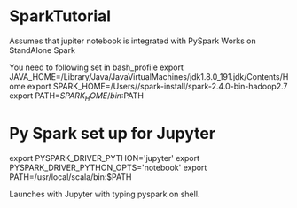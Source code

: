 # SparkTutorial

Assumes that jupiter notebook is integrated with PySpark
Works on StandAlone  Spark


You need to following set in bash_profile 
export JAVA_HOME=/Library/Java/JavaVirtualMachines/jdk1.8.0_191.jdk/Contents/Home
export SPARK_HOME=/Users/<username>/spark-install/spark-2.4.0-bin-hadoop2.7
export PATH=$SPARK_HOME/bin:$PATH

# Py Spark set up for Jupyter
export PYSPARK_DRIVER_PYTHON='jupyter'
export PYSPARK_DRIVER_PYTHON_OPTS='notebook'
export PATH=/usr/local/scala/bin:$PATH

Launches with Jupyter with typing pyspark on shell.

